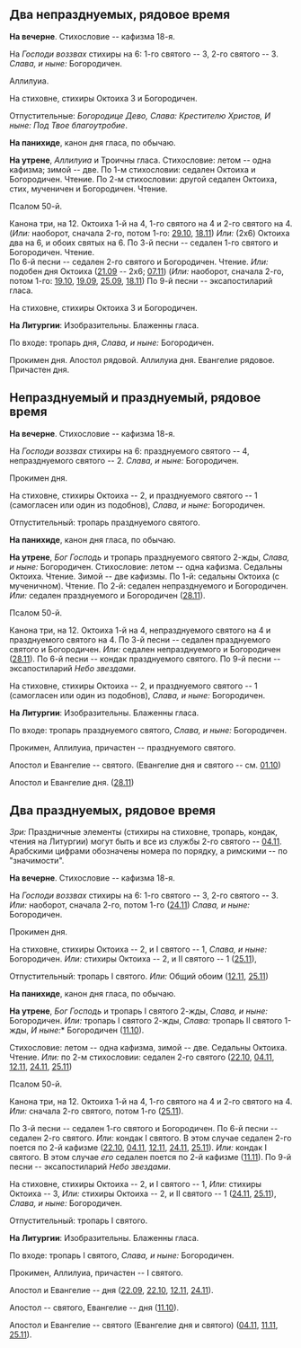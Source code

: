
## Два непразднуемых, рядовое время

**На вечерне**. Стихословие -- кафизма 18-я.

На *Господи воззвах* стихиры на 6: 1-го святого -- 3, 2-го святого -- 3. *Слава, и ныне:* Богородичен.

Аллилуиа. 

На стиховне, стихиры Октоиха 3 и Богородичен.

Отпустительные: *Богородице Дево, Слава: Крестителю Христов, И ныне: 
Под Твое благоутробие*.

**На панихиде**, канон дня гласа, по обычаю.

**На утрене**, *Аллилуиа* и Троичны гласа. Стихословие: летом -- одна кафизма; зимой -- две.
По 1-м стихословии: седален Октоиха и Богородичен. Чтение.
По 2-м стихословии: другой седален Октоиха, стих, мученичен и Богородичен. Чтение.

Псалом 50-й.

Канона три, на 12. Октоиха 1-й на 4, 1-го святого на 4 и 2-го святого на 4.
(*Или:* наоборот, сначала 2-го, потом 1-го: [29.10](../../10_october/29_EUR.ru.md), [18.11](../../11_november/18_EUR.ru.md)) 
*Или:* (2x6) Октоиха два на 6, и обоих святых на 6.
По 3-й песни -- седален 1-го святого и Богородичен. Чтение.  
По 6-й песни -- седален 2-го святого и Богородичен. Чтение. *Или:* подобен дня Октоиха 
([21.09](../../09_september/21_EUR.ru.md) -- 2x6; [07.11](../../11_november/07_EUR.ru.md))
(*Или:* наоборот, сначала 2-го, потом 1-го: [19.10](../../10_october/19_EUR.ru.md), [19.09](../../09_september/19_EUR.ru.md),
[25.09](../../09_september/25_EUR.ru.md), [18.11](../../11_november/18_EUR.ru.md))
По 9-й песни -- эксапостиларий гласа.

На стиховне, стихиры Октоиха 3 и  Богородичен.

**На Литургии**: Изобразительны. Блаженны гласа. 

По входе: тропарь дня, *Слава, и ныне:* Богородичен.

Прокимен дня. Апостол рядовой. 
Аллилуиа дня. Евангелие рядовое. 
Причастен дня.


## Непразднуемый и празднуемый, рядовое время

**На вечерне**. Стихословие -- кафизма 18-я.

На *Господи воззвах* стихиры на 6: празднуемого святого -- 4, непразднуемого святого -- 2. 
*Слава, и ныне:* Богородичен.

Прокимен дня. 

На стиховне, стихиры Октоиха -- 2, и празднуемого святого -- 1 (самогласен или один из подобнов), 
*Слава, и ныне:* Богородичен.

Отпустительный: тропарь празднуемого святого.

**На панихиде**, канон дня гласа, по обычаю.

**На утрене**, *Бог Господь* и тропарь празднуемого святого 2-жды, *Слава, и ныне:* Богородичен. 
Стихословие: летом -- одна кафизма. Седальны Октоиха. Чтение.
Зимой -- две кафизмы. По 1-й: седальны Октоиха (с мученичном). Чтение. 
По 2-й: седален непразднуемого и Богородичен.
*Или:* седален празднуемого и Богородичен ([28.11](../../11_november/28_EUR.ru.md)).

Псалом 50-й.

Канона три, на 12. Октоиха 1-й на 4, непразднуемого святого на 4 и празднуемого святого на 4. 
По 3-й песни -- седален празднуемого святого и Богородичен. 
*Или:* седален непразднуемого и Богородичен ([28.11](../../11_november/28_EUR.ru.md)).
По 6-й песни -- кондак празднуемого святого. 
По 9-й песни -- эксапостиларий *Небо звездами*.

На стиховне, стихиры Октоиха -- 2, и празднуемого святого -- 1 (самогласен или один из подобнов), 
*Слава, и ныне:* Богородичен.

**На Литургии**: Изобразительны. Блаженны гласа. 

По входе: тропарь празднуемого святого, *Слава, и ныне:* Богородичен.

Прокимен, Аллилуиа, причастен -- празднуемого святого.

Апостол и Евангелие -- святого. 
(Евангелие дня и святого -- см. [01.10](../../10_october/01_EUR.ru.md))

Апостол и Евангелие дня. ([28.11](../../11_november/28_EUR.ru.md))

## Два празднуемых, рядовое время

*Зри:* Праздничные элементы (стихиры на стиховне, тропарь, кондак, чтения на Литургии) могут 
быть и все из службы 2-го святого -- [04.11](../../11_november/04_EUR.ru.md). 
Арабскими цифрами обозначены номера по порядку, а римскими -- по "значимости". 

**На вечерне**. Стихословие -- кафизма 18-я.

На *Господи воззвах* стихиры на 6: 1-го святого -- 3, 2-го святого -- 3.
*Или:* наоборот, сначала 2-го, потом 1-го ([24.11](../../11_november/24_EUR.ru.md))
*Слава, и ныне:* Богородичен.

Прокимен дня. 

На стиховне, стихиры Октоиха -- 2, и I святого -- 1, *Слава, и ныне:* Богородичен.
*Или:* стихиры Октоиха -- 2, и II святого -- 1 ([25.11](../../11_november/25_EUR.ru.md)),

Отпустительный: тропарь I святого.
*Или:* Общий обоим ([12.11](../../11_november/12_EUR.ru.md), [25.11](../../11_november/25_EUR.ru.md)) 

**На панихиде**, канон дня гласа, по обычаю.

**На утрене**, *Бог Господь* и тропарь I святого 2-жды, *Слава, и ныне:* Богородичен.
*Или:* тропарь I святого 2-жды, *Слава:* тропарь II святого 1-жды, *И ныне:** Богородичен 
([11.10](../../11_november/11_EUR.ru.md)).
 
Стихословие: летом -- одна кафизма, зимой -- две. Седальны Октоиха. Чтение.
*Или:* по 2-м стихословии: седален 2-го святого ([22.10](../../10_october/22_EUR.ru.md), 
[04.11](../../11_november/04_EUR.ru.md), [12.11](../../11_november/12_EUR.ru.md), 
[24.11](../../11_november/24_EUR.ru.md), [25.11](../../11_november/25_EUR.ru.md))

Псалом 50-й.

Канона три, на 12. Октоиха 1-й на 4, 1-го святого на 4 и 2-го святого на 4. 
*Или:* сначала 2-го святого, потом 1-го ([25.11](../../11_november/25_EUR.ru.md)).

По 3-й песни -- седален 1-го святого и Богородичен. 
По 6-й песни -- седален 2-го святого. 
*Или:* кондак I святого. В этом случае седален 2-го поется по 2-й кафизме ([22.10](../../10_october/22_EUR.ru.md), 
[04.11](../../11_november/04_EUR.ru.md), [12.11](../../11_november/12_EUR.ru.md), [24.11](../../11_november/24_EUR.ru.md), 
[25.11](../../11_november/25_EUR.ru.md)).
*Или:* кондак I святого. В этом случае *его* седален поется по 2-й кафизме ([11.11](../../11_november/11_EUR.ru.md)).
По 9-й песни -- эксапостиларий *Небо звездами*.

На стиховне, стихиры Октоиха -- 2, и I святого -- 1,
*Или:* стихиры Октоиха -- 3, 
*Или:* стихиры Октоиха -- 2, и II святого -- 1 ([24.11](../../11_november/24_EUR.ru.md), [25.11](../../11_november/25_EUR.ru.md)),
*Слава, и ныне:* Богородичен.

Отпустительный: тропарь I святого.

**На Литургии**: Изобразительны. Блаженны гласа. 

По входе: тропарь I святого, *Слава, и ныне:* Богородичен.

Прокимен, Аллилуиа, причастен -- I святого.

Апостол и Евангелие -- дня 
([22.09](../../09_september/22_EUR.ru.md), [22.10](../../10_october/22_EUR.ru.md), 
[12.11](../../11_november/12_EUR.ru.md), [24.11](../../11_november/24_EUR.ru.md)).

Апостол -- святого, Евангелие -- дня 
([11.10](../../10_october/11_EUR.ru.md)).

Апостол и Евангелие -- святого (Евангелие дня и святого) 
([04.11](../../11_november/04_EUR.ru.md), [11.11](../../11_november/11_EUR.ru.md), 
[25.11](../../11_november/25_EUR.ru.md)).

